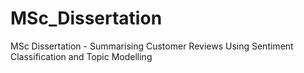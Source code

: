 # MSc_Dissertation
MSc Dissertation - Summarising Customer Reviews Using Sentiment Classification and Topic Modelling
